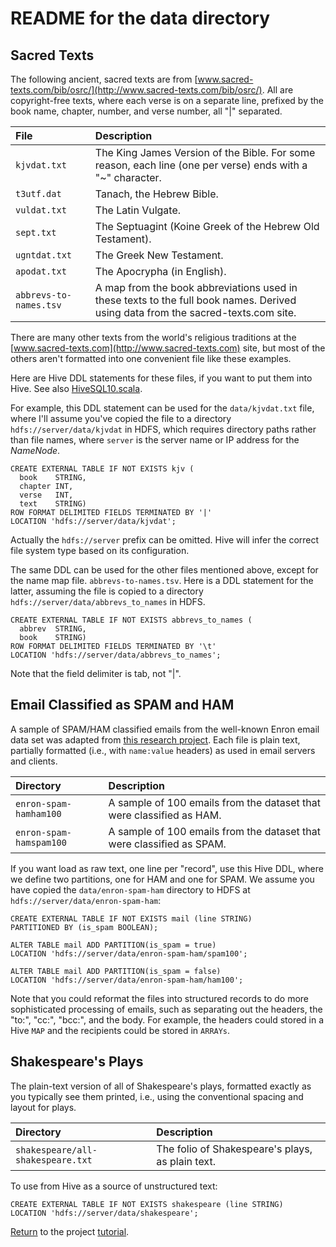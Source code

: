 # README for the data directory

## Sacred Texts

The following ancient, sacred texts are from [www.sacred-texts.com/bib/osrc/](http://www.sacred-texts.com/bib/osrc/). All are copyright-free texts, where each verse is on a separate line, prefixed by the book name, chapter, number, and verse number, all "|" separated.

File | Description
:--- | :----------
`kjvdat.txt` | The King James Version of the Bible. For some reason, each line (one per verse) ends with a "~" character.
`t3utf.dat` | Tanach, the Hebrew Bible.
`vuldat.txt` | The Latin Vulgate.
`sept.txt` | The Septuagint (Koine Greek of the Hebrew Old Testament).
`ugntdat.txt` | The Greek New Testament.
`apodat.txt` | The Apocrypha (in English).
`abbrevs-to-names.tsv` | A map from the book abbreviations used in these texts to the full book names. Derived using data from the sacred-texts.com site.

There are many other texts from the world's religious traditions at the [www.sacred-texts.com](http://www.sacred-texts.com) site, but most of the others aren't formatted into one convenient file like these examples.

Here are Hive DDL statements for these files, if you want to put them into Hive. See also [HiveSQL10.scala](../src/main/scala/spark/HiveSQL10.scala).

For example, this DDL statement can be used for the `data/kjvdat.txt` file, where I'll assume you've copied the file to a directory `hdfs://server/data/kjvdat` in HDFS, which requires directory paths rather than file names, where `server` is the server name or IP address for the *NameNode*.

```
CREATE EXTERNAL TABLE IF NOT EXISTS kjv (
  book    STRING,
  chapter INT,
  verse   INT,
  text    STRING)
ROW FORMAT DELIMITED FIELDS TERMINATED BY '|'
LOCATION 'hdfs://server/data/kjvdat';
```

Actually the `hdfs://server` prefix can be omitted. Hive will infer the correct file system type based on its configuration.

The same DDL can be used for the other files mentioned above, except for the name map file. `abbrevs-to-names.tsv`. Here is a DDL statement for the latter, assuming the file is copied to a directory `hdfs://server/data/abbrevs_to_names` in HDFS. 

```
CREATE EXTERNAL TABLE IF NOT EXISTS abbrevs_to_names (
  abbrev  STRING,
  book    STRING)
ROW FORMAT DELIMITED FIELDS TERMINATED BY '\t'
LOCATION 'hdfs://server/data/abbrevs_to_names';
```

Note that the field delimiter is tab, not "|".

## Email Classified as SPAM and HAM

A sample of SPAM/HAM classified emails from the well-known Enron email data set was adapted from [this research project](http://www.aueb.gr/users/ion/data/enron-spam/). Each file is plain text, partially formatted (i.e., with `name:value` headers) as used in email servers and clients.

Directory | Description
:--- | :----------
`enron-spam-hamham100` | A sample of 100 emails from the dataset that were classified as HAM.
`enron-spam-hamspam100` | A sample of 100 emails from the dataset that were classified as SPAM.

If you want load as raw text, one line per "record", use this Hive DDL, where we define two partitions, one for HAM and one for SPAM. We assume you have copied the `data/enron-spam-ham` directory to HDFS at `hdfs://server/data/enron-spam-ham`:

```
CREATE EXTERNAL TABLE IF NOT EXISTS mail (line STRING)
PARTITIONED BY (is_spam BOOLEAN);

ALTER TABLE mail ADD PARTITION(is_spam = true)
LOCATION 'hdfs://server/data/enron-spam-ham/spam100';

ALTER TABLE mail ADD PARTITION(is_spam = false)
LOCATION 'hdfs://server/data/enron-spam-ham/ham100';
```

Note that you could reformat the files into structured records to do more sophisticated processing of emails, such as separating out the headers, the "to:", "cc:", "bcc:", and the body. For example, the headers could stored in a Hive `MAP` and the recipients could be stored in `ARRAYs`.

## Shakespeare's Plays

The plain-text version of all of Shakespeare's plays, formatted exactly as you typically see them printed, i.e., using the conventional spacing and layout for plays.

Directory | Description
:--- | :----------
`shakespeare/all-shakespeare.txt` | The folio of Shakespeare's plays, as plain text.

To use from Hive as a source of unstructured text:

```
CREATE EXTERNAL TABLE IF NOT EXISTS shakespeare (line STRING)
LOCATION 'hdfs://server/data/shakespeare';
```

[Return](../tutorial/index.html) to the project [tutorial](../tutorial/index.html).



